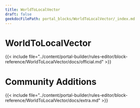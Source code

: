```yaml
---
title: WorldToLocalVector
draft: false
geekdocFilePath: portal_blocks/WorldToLocalVector/_index.md
---
```

# WorldToLocalVector
{{< include file="../content/portal-builder/rules-editor/block-reference/WorldToLocalVector/docs/official.md" >}}

# Community Additions

{{< include file="../content/portal-builder/rules-editor/block-reference/WorldToLocalVector/docs/extra.md" >}}